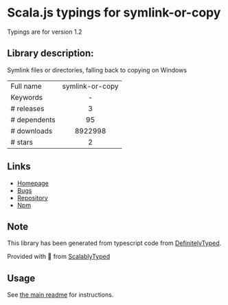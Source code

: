 
# Scala.js typings for symlink-or-copy

Typings are for version 1.2

## Library description:
Symlink files or directories, falling back to copying on Windows

|                    |                 |
| ------------------ | :-------------: |
| Full name          | symlink-or-copy |
| Keywords           | - |
| # releases         | 3 |
| # dependents       | 95 |
| # downloads        | 8922998 |
| # stars            | 2 |

## Links
- [Homepage](https://github.com/broccolijs/node-symlink-or-copy#readme)
- [Bugs](https://github.com/broccolijs/node-symlink-or-copy/issues)
- [Repository](https://github.com/broccolijs/node-symlink-or-copy)
- [Npm](https://www.npmjs.com/package/symlink-or-copy)
    


## Note
This library has been generated from typescript code from [DefinitelyTyped](https://definitelytyped.org).

Provided with :purple_heart: from [ScalablyTyped](https://github.com/oyvindberg/ScalablyTyped)

## Usage
See [the main readme](../../readme.md) for instructions.


